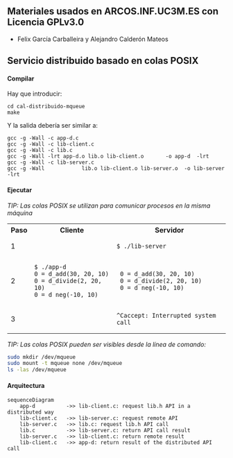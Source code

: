 ## Materiales usados en ARCOS.INF.UC3M.ES con Licencia GPLv3.0
  * Felix García Carballeira y Alejandro Calderón Mateos

## Servicio distribuido basado en colas POSIX

#### Compilar

Hay que introducir:
```
cd cal-distribuido-mqueue
make
```

Y la salida debería ser similar a:
```
gcc -g -Wall -c app-d.c
gcc -g -Wall -c lib-client.c
gcc -g -Wall -c lib.c
gcc -g -Wall -lrt app-d.o lib.o lib-client.o       -o app-d  -lrt
gcc -g -Wall -c lib-server.c
gcc -g -Wall            lib.o lib-client.o lib-server.o  -o lib-server  -lrt
```

#### Ejecutar

*TIP: Las colas POSIX se utilizan para comunicar procesos en la misma máquina*

<html>
<table>
<tr><th>Paso</th><th>Cliente</th><th>Servidor</th></tr>
<tr>
<td>1</td>
<td></td>
<td>

```
$ ./lib-server
```

</td>
</tr>

<tr>
<td>2</td>
<td>

```
$ ./app-d
0 = d_add(30, 20, 10)
0 = d_divide(2, 20, 10)
0 = d_neg(-10, 10)
```

</td>
<td>

```
 0 = d_add(30, 20, 10)
 0 = d_divide(2, 20, 10)
 0 = d_neg(-10, 10)
```

</td>
</tr>

<tr>
<td>3</td>
<td></td>
<td>

```
^Caccept: Interrupted system call
```

</td>
</tr>
</table>
</html>

*TIP: Las colas POSIX pueden ser visibles desde la línea de comando:*

``` bash
sudo mkdir /dev/mqueue
sudo mount -t mqueue none /dev/mqueue
ls -las /dev/mqueue
```

#### Arquitectura

```mermaid
sequenceDiagram
    app-d          ->> lib-client.c: request lib.h API in a distributed way
    lib-client.c   ->> lib-server.c: request remote API
    lib-server.c   ->> lib.c: request lib.h API call
    lib.c          ->> lib-server.c: return API call result
    lib-server.c   ->> lib-client.c: return remote result
    lib-client.c   ->> app-d: return result of the distributed API call
```

